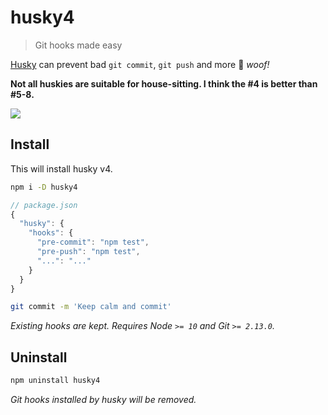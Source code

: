 # husky4

> Git hooks made easy

[Husky](https://github.com/typicode/husky/tree/v4.3.8) can prevent bad `git commit`, `git push` and more 🐶 _woof!_

**Not all huskies are suitable for house-sitting. I think the #4 is better than #5-8.**

![](https://images.dog.ceo/breeds/husky/husky.jpeg)

## Install

This will install husky v4.

```sh
npm i -D husky4
```

```js
// package.json
{
  "husky": {
    "hooks": {
      "pre-commit": "npm test",
      "pre-push": "npm test",
      "...": "..."
    }
  }
}
```

```sh
git commit -m 'Keep calm and commit'
```

_Existing hooks are kept. Requires Node `>= 10` and Git `>= 2.13.0`._

## Uninstall

```sh
npm uninstall husky4
```

_Git hooks installed by husky will be removed._
